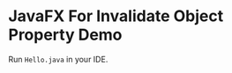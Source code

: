 JavaFX For Invalidate Object Property Demo
==========================================

Run `Hello.java` in your IDE.

